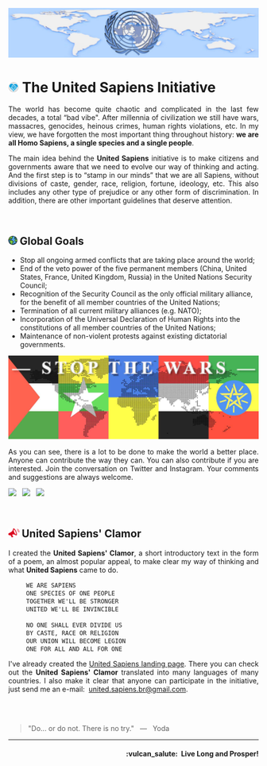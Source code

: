 ![United Sapiens banner 1](https://raw.githubusercontent.com/United-Sapiens/.github/main/assets/profile-banner-1.jpg)


# <img src="https://raw.githubusercontent.com/United-Sapiens/.github/main/assets/unsap-icon.png" height="21px">  The United Sapiens Initiative

<p align="justify">The world has become quite chaotic and complicated in the last few decades, a total “bad vibe". After millennia of civilization we still have wars, massacres, genocides, heinous crimes, human rights violations, etc. In my view, we have forgotten the most important thing throughout history: <b>we are all Homo Sapiens, a single species and a single people</b>.</p>

<p align="justify">The main idea behind the <b>United Sapiens</b> initiative is to make citizens and governments aware that we need to evolve our way of thinking and acting. And the first step is to “stamp in our minds” that we are all Sapiens, without divisions of caste, gender, race, religion, fortune, ideology, etc. This also includes any other type of prejudice or any other form of discrimination. In addition, there are other important guidelines that deserve attention.</p>
<br />


## <img src="https://raw.githubusercontent.com/United-Sapiens/.github/main/assets/globe-icon.png" height="18px">  Global Goals

- Stop all ongoing armed conflicts that are taking place around the world;
- End of the veto power of the five permanent members (China, United States, France, United Kingdom, Russia) in the United Nations Security Council;
- Recognition of the Security Council as the only official military alliance, for the benefit of all member countries of the United Nations;
- Termination of all current military alliances (e.g. NATO);
- Incorporation of the Universal Declaration of Human Rights into the constitutions of all member countries of the United Nations;
- Maintenance of non-violent protests against existing dictatorial governments.


![United Sapiens banner 2](https://raw.githubusercontent.com/United-Sapiens/.github/main/assets/profile-banner-2.jpg)


<p align="justify">As you can see, there is a lot to be done to make the world a better place. Anyone can contribute the way they can. You can also contribute if you are interested. Join the conversation on Twitter and Instagram. Your comments and suggestions are always welcome.</p>

<p>
    <a href="https://twitter.com/United_Sapiens" target="_blank"><img src="https://img.shields.io/badge/twitter-%23009DF7.svg?&style=for-the-badge&logo=twitter&logoColor=white" height=32></a> &nbsp;
    <a href="https://www.instagram.com/united_sapiens" target="_blank"><img src="https://img.shields.io/badge/instagram-%23bc2a8d.svg?&style=for-the-badge&logo=instagram&logoColor=white" height=32></a> &nbsp;
    <a href="https://www.youtube.com/channel/UC_P9YRTAJArvjE-68gPVfYg" target="_blank"><img src="https://img.shields.io/badge/youtube-%23FF0000.svg?&style=for-the-badge&logo=youtube&logoColor=white" height=32></a>
</p>
<br />


## <img src="https://raw.githubusercontent.com/United-Sapiens/.github/main/assets/clamor-icon.png" height="18px">  United Sapiens' Clamor

<p align="justify">I created the <b>United Sapiens' Clamor</b>, a short introductory text in the form of a poem, an almost popular appeal, to make clear my way of thinking and what <b>United Sapiens</b> came to do.</p>

```
     WE ARE SAPIENS
     ONE SPECIES OF ONE PEOPLE
     TOGETHER WE'LL BE STRONGER
     UNITED WE'LL BE INVINCIBLE

     NO ONE SHALL EVER DIVIDE US
     BY CASTE, RACE OR RELIGION
     OUR UNION WILL BECOME LEGION
     ONE FOR ALL AND ALL FOR ONE
```

<p align="justify">I've already created the <a href="https://www.united-sapiens.org" target="_blank">United Sapiens landing page</a>. There you can check out the <b>United Sapiens' Clamor</b> translated into many languages of many countries. I also make it clear that anyone can participate in the initiative, just send me an e-mail:&nbsp; <a href="mailto:united.sapiens.br@gmail.com">united.sapiens.br@gmail.com</a>.</p>
<br /><br />


> "Do... or do not. There is no try." &nbsp; — &nbsp; Yoda

- - -

<h4 align="right">:vulcan_salute:&nbsp; Live Long and Prosper!</h4>